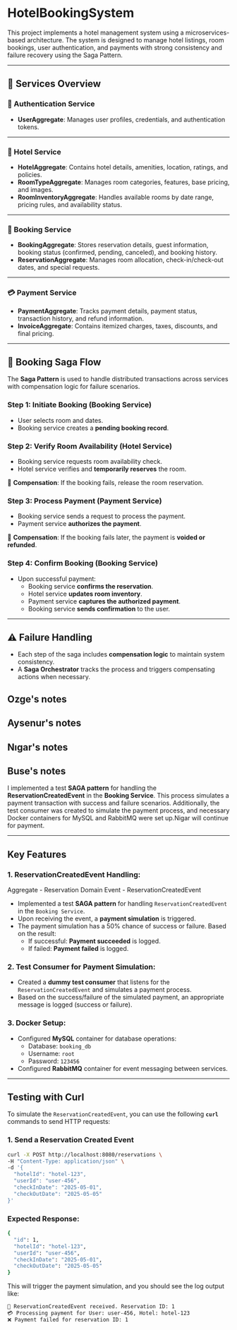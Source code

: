 # HotelBookingSystem
This project implements a hotel management system using a microservices-based architecture. The system is designed to manage hotel listings, room bookings, user authentication, and payments with strong consistency and failure recovery using the Saga Pattern.

---

## 🧩 Services Overview

### 🔐 Authentication Service
- **UserAggregate**: Manages user profiles, credentials, and authentication tokens.

---

### 🏨 Hotel Service
- **HotelAggregate**: Contains hotel details, amenities, location, ratings, and policies.
- **RoomTypeAggregate**: Manages room categories, features, base pricing, and images.
- **RoomInventoryAggregate**: Handles available rooms by date range, pricing rules, and availability status.

---

### 📆 Booking Service
- **BookingAggregate**: Stores reservation details, guest information, booking status (confirmed, pending, canceled), and booking history.
- **ReservationAggregate**: Manages room allocation, check-in/check-out dates, and special requests.

---

### 💳 Payment Service
- **PaymentAggregate**: Tracks payment details, payment status, transaction history, and refund information.
- **InvoiceAggregate**: Contains itemized charges, taxes, discounts, and final pricing.

---

## 🔁 Booking Saga Flow

The **Saga Pattern** is used to handle distributed transactions across services with compensation logic for failure scenarios.

### Step 1: Initiate Booking (Booking Service)
- User selects room and dates.
- Booking service creates a **pending booking record**.

### Step 2: Verify Room Availability (Hotel Service)
- Booking service requests room availability check.
- Hotel service verifies and **temporarily reserves** the room.

🛑 **Compensation**: If the booking fails, release the room reservation.

### Step 3: Process Payment (Payment Service)
- Booking service sends a request to process the payment.
- Payment service **authorizes the payment**.

🛑 **Compensation**: If the booking fails later, the payment is **voided or refunded**.

### Step 4: Confirm Booking (Booking Service)
- Upon successful payment:
  - Booking service **confirms the reservation**.
  - Hotel service **updates room inventory**.
  - Payment service **captures the authorized payment**.
  - Booking service **sends confirmation** to the user.

---

## ⚠️ Failure Handling
- Each step of the saga includes **compensation logic** to maintain system consistency.
- A **Saga Orchestrator** tracks the process and triggers compensating actions when necessary.

## Ozge's notes

## Aysenur's notes

## Nıgar's notes

## Buse's notes

I implemented a test **SAGA pattern** for handling the **ReservationCreatedEvent** in the **Booking Service**. This process simulates a payment transaction with success and failure scenarios. Additionally, the test consumer was created to simulate the payment process, and necessary Docker containers for MySQL and RabbitMQ were set up.Nigar will continue for payment.

---

## Key Features

### 1. **ReservationCreatedEvent Handling**:

Aggregate - Reservation
Domain Event - ReservationCreatedEvent

- Implemented a test **SAGA pattern** for handling `ReservationCreatedEvent` in the `Booking Service`.
- Upon receiving the event, a **payment simulation** is triggered.
- The payment simulation has a 50% chance of success or failure. Based on the result:
  - If successful: **Payment succeeded** is logged.
  - If failed: **Payment failed** is logged.

### 2. **Test Consumer for Payment Simulation**:

- Created a **dummy test consumer** that listens for the `ReservationCreatedEvent` and simulates a payment process.
- Based on the success/failure of the simulated payment, an appropriate message is logged (success or failure).

### 3. **Docker Setup**:

- Configured **MySQL** container for database operations:
  - Database: `booking_db`
  - Username: `root`
  - Password: `123456`
- Configured **RabbitMQ** container for event messaging between services.

---

## Testing with Curl

To simulate the `ReservationCreatedEvent`, you can use the following **`curl`** commands to send HTTP requests:

### 1. **Send a Reservation Created Event**

```bash
curl -X POST http://localhost:8080/reservations \
-H "Content-Type: application/json" \
-d '{
  "hotelId": "hotel-123",
  "userId": "user-456",
  "checkInDate": "2025-05-01",
  "checkOutDate": "2025-05-05"
}'
```

### **Expected Response:**

```bash
{
  "id": 1,
  "hotelId": "hotel-123",
  "userId": "user-456",
  "checkInDate": "2025-05-01",
  "checkOutDate": "2025-05-05"
}
```

This will trigger the payment simulation, and you should see the log output like:

```bash
📩 ReservationCreatedEvent received. Reservation ID: 1
💳 Processing payment for User: user-456, Hotel: hotel-123
❌ Payment failed for reservation ID: 1
```

